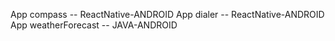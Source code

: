 App compass -- ReactNative-ANDROID
App dialer  -- ReactNative-ANDROID
App weatherForecast -- JAVA-ANDROID
